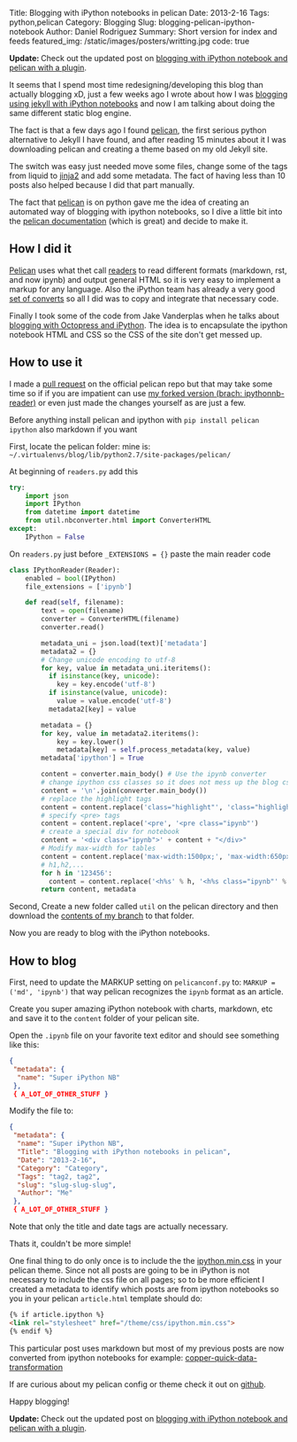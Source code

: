 Title: Blogging with iPython notebooks in pelican
Date: 2013-2-16
Tags: python,pelican
Category: Blogging
Slug: blogging-pelican-ipython-notebook
Author: Daniel Rodriguez
Summary: Short version for index and feeds
featured_img: /static/images/posters/writting.jpg
code: true

<p class='update'><strong>Update: </strong> Check out the updated post on <a href="|filename|../03/pelican-ipython-notebook-plugin.md">blogging with iPython notebook and pelican with a plugin</a>.</p>

It seems that I spend most time redesigning/developing this blog than actually
blogging xD, just a few weeks ago I wrote about how I was [blogging using jekyll
with iPython notebooks](|filename|../01/new-blog-using-jekyll-and-ipython.md)
and now I am talking about doing the same different static blog engine.

The fact is that a few days ago I found [pelican][pelican], the first serious
python alternative to Jekyll I have found, and after reading 15 minutes about it I was
downloading pelican and creating a theme based on my old Jekyll site.

The switch was easy just needed move some files, change some of the tags from liquid to
[jinja2](http://jinja.pocoo.org/docs/) and add some metadata. The fact of having
less than 10 posts also helped because I did that part manually.

The fact that [pelican][pelican] is on python gave me the idea of creating an
automated way of blogging with ipython notebooks, so I dive a little bit into
the [pelican documentation][pelican-docs] (which is great) and decide to make it.

## How I did it

[Pelican][pelican] uses what thet call
[readers](http://docs.getpelican.com/en/3.1.1/internals.html#how-to-implement-a-new-reader)
to read different formats
(markdown, rst, and now ipynb) and output general HTML so it is very easy to
implement a markup for any language. Also the iPython team has already a
very good [set of converts](https://github.com/ipython/nbconvert) so all I did
was to copy and integrate that necessary code.

Finally I took some of the code from Jake Vanderplas when he talks about
[blogging with Octopress and iPython](http://jakevdp.github.com/blog/2012/10/04/blogging-with-ipython/).
The idea is to encapsulate the ipython notebook HTML and CSS so the CSS of
the site don't get messed up.

## How to use it

I made a [pull request](https://github.com/getpelican/pelican/pull/730)
on the official pelican repo but that may take some time so if if you are impatient can use
[my forked version (brach: ipythonnb-reader)](https://github.com/danielfrg/pelican/tree/ipythonnb-reader)
or even just made the changes yourself as are just a few.

Before anything install pelican and ipython with `pip install pelican ipython` also markdown if you want

First, locate the pelican folder: mine is: `~/.virtualenvs/blog/lib/python2.7/site-packages/pelican/`

At beginning of `readers.py` add this

```python
try:
    import json
    import IPython
    from datetime import datetime
    from util.nbconverter.html import ConverterHTML
except:
    IPython = False
```

On `readers.py` just before `_EXTENSIONS = {}` paste the main reader code

```python
class IPythonReader(Reader):
    enabled = bool(IPython)
    file_extensions = ['ipynb']

    def read(self, filename):
        text = open(filename)
        converter = ConverterHTML(filename)
        converter.read()

        metadata_uni = json.load(text)['metadata']
        metadata2 = {}
        # Change unicode encoding to utf-8
        for key, value in metadata_uni.iteritems():
          if isinstance(key, unicode):
            key = key.encode('utf-8')
          if isinstance(value, unicode):
            value = value.encode('utf-8')
          metadata2[key] = value

        metadata = {}
        for key, value in metadata2.iteritems():
            key = key.lower()
            metadata[key] = self.process_metadata(key, value)
        metadata['ipython'] = True

        content = converter.main_body() # Use the ipynb converter
        # change ipython css classes so it does not mess up the blog css
        content = '\n'.join(converter.main_body())
        # replace the highlight tags
        content = content.replace('class="highlight"', 'class="highlight-ipynb"')
        # specify <pre> tags
        content = content.replace('<pre', '<pre class="ipynb"')
        # create a special div for notebook
        content = '<div class="ipynb">' + content + "</div>"
        # Modify max-width for tables
        content = content.replace('max-width:1500px;', 'max-width:650px;')
        # h1,h2,...
        for h in '123456':
          content = content.replace('<h%s' % h, '<h%s class="ipynb"' % h)
        return content, metadata
```

Second, Create a new folder called `util` on the pelican directory and then download
the [contents of my branch](https://github.com/danielfrg/pelican/tree/ipythonnb-reader/pelican/util)
to that folder.

Now you are ready to blog with the iPython notebooks.

## How to blog

First, need to update the MARKUP setting on `pelicanconf.py` to:
`MARKUP = ('md', 'ipynb')` that way pelican recognizes the `ipynb` format as an article.

Create you super amazing iPython notebook with charts, markdown, etc and save it to the
`content` folder of your pelican site.

Open the `.ipynb` file on your favorite text editor and should see something like this:

```json
{
 "metadata": {
  "name": "Super iPython NB"
 },
 { A_LOT_OF_OTHER_STUFF }
```

Modify the file to:

```json
{
 "metadata": {
  "name": "Super iPython NB",
  "Title": "Blogging with iPython notebooks in pelican",
  "Date": "2013-2-16",
  "Category": "Category",
  "Tags": "tag2, tag2",
  "slug": "slug-slug-slug",
  "Author": "Me"
 },
 { A_LOT_OF_OTHER_STUFF }
```

Note that only the title and date tags are actually necessary.

Thats it, couldn't be more simple!

One final thing to do only once is to include the the
[ipython.min.css](https://github.com/danielfrg/pelican/tree/ipythonnb-reader/pelican/themes/ipythonnb/css)
in your pelican theme. Since not all posts are going to be in iPython is not
necessary to include the css file on all pages; so to be more efficient
I created a metadata to identify which posts are from ipython notebooks
so you in your pelican `article.html` template should do:

```html
{% if article.ipython %}
<link rel="stylesheet" href="/theme/css/ipython.min.css">
{% endif %}
```

This particular post uses markdown but most of my previous posts are now converted
from ipython notebooks for example: [copper-quick-data-transformation](|filename|../02/copper-quick-data-transformation.ipynb)

If are curious about my pelican config or theme check it out on [github](https://github.com/danielfrg/danielfrg.github.com).

Happy blogging!

<p class='update'><strong>Update: </strong> Check out the updated post on <a href="|filename|../03/pelican-ipython-notebook-plugin.md">blogging with iPython notebook and pelican with a plugin</a>.</p>

[pelican]:http://www.getpelican.com
[pelican-docs]:http://docs.getpelican.com/


